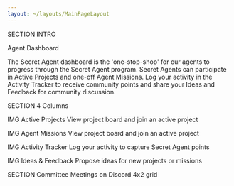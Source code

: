 ```yaml
---
layout: ~/layouts/MainPageLayout
---
```


<template v-slot:title>

## Mission Control

</template>


SECTION
INTRO

Agent Dashboard

The Secret Agent dashboard is the 'one-stop-shop' for our agents to progress through the Secret Agent program. Secret Agents can participate in Active Projects and one-off Agent Missions. Log your activity in the Activity Tracker to receive community points and share your Ideas and Feedback for community discussion.

SECTION
4 Columns

IMG
Active Projects
View project board and join an active project

IMG
Agent Missions
View project board and join an active project

IMG
Activity Tracker
Log your activity to capture Secret Agent points

IMG
Ideas & Feedback
Propose ideas for new projects or missions

SECTION
Committee Meetings on Discord
4x2 grid